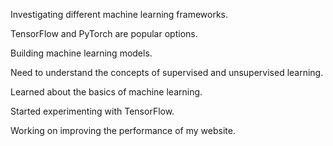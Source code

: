 Investigating different machine learning frameworks.

TensorFlow and PyTorch are popular options.

Building machine learning models.

Need to understand the concepts of supervised and unsupervised learning.

Learned about the basics of machine learning.

Started experimenting with TensorFlow.

Working on improving the performance of my website.